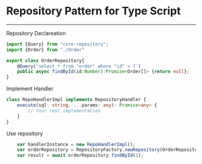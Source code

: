 # Repository Pattern for Type Script

---
Repository Declareation

```ts
import {Query} from "core-repository";
import {Order} from "./Order"

export class OrderRepository{
    @Query('select * from "order" where "id" = ?')
    public async findById(id:Number):Promise<Order[]> {return null};
}
```

Implement Handler

```ts
class RepoHandlerImpl implements RepositoryHandler {
    execute(sql: string, ...params: any): Promise<any> {
        // Your real implementation
    }
}
```

Use repository

```ts
    var handlerInstance = new RepoHandlerImpl();
    var orderRepository = RepositoryFactory.newRepository(OrderRepository, handlerInstance);
    var result = await orderRepository.findById(1);
```
